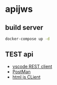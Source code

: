 # apijws

## build server

```bash
docker-compose up -d
```

## TEST api

- [vscode REST client](./api/test/test.http)
- [PostMan](https://www.getpostman.com/)
- [html js CLient](./api/test/client/app.html)